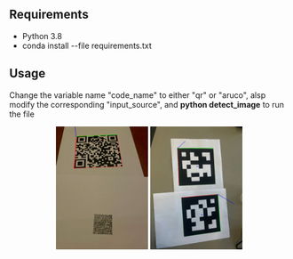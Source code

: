 ## Requirements
* Python 3.8
* conda install --file requirements.txt

## Usage
Change the variable name "code_name" to either "qr" or "aruco", alsp modify the corresponding "input_source", and **python detect_image** to run the file

<p align="center" width="100%">
    <img width="33%" src="https://github.com/Taokt/QR-and-ArUco-code-Detection-and-Pose-Estimation/blob/main/example/result1.png">
    <img width="33%" src="https://github.com/Taokt/QR-and-ArUco-code-Detection-and-Pose-Estimation/blob/main/example/result2.png">
</p>